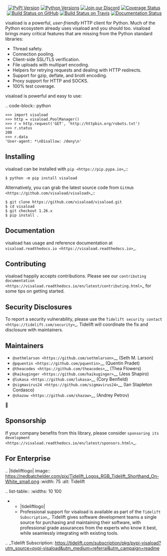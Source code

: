    <p align="center">
      <a href="https://pypi.org/project/visaload"><img alt="PyPI Version" src="https://img.shields.io/pypi/v/visaload.svg?maxAge=86400" /></a>
      <a href="https://pypi.org/project/visaload"><img alt="Python Versions" src="https://img.shields.io/pypi/pyversions/visaload.svg?maxAge=86400" /></a>
      <a href="https://discord.gg/CHEgCZN"><img alt="Join our Discord" src="https://img.shields.io/discord/756342717725933608?color=%237289da&label=discord" /></a>
      <a href="https://codecov.io/gh/visaload/visaload"><img alt="Coverage Status" src="https://img.shields.io/codecov/c/github/visaload/visaload.svg" /></a>
      <a href="https://github.com/visaload/visaload/actions?query=workflow%3ACI"><img alt="Build Status on GitHub" src="https://github.com/visaload/visaload/workflows/CI/badge.svg" /></a>
      <a href="https://travis-ci.org/visaload/visaload"><img alt="Build Status on Travis" src="https://travis-ci.org/visaload/visaload.svg?branch=master" /></a>
      <a href="https://visaload.readthedocs.io"><img alt="Documentation Status" src="https://readthedocs.org/projects/visaload/badge/?version=latest" /></a>
   </p>

visaload is a powerful, *user-friendly* HTTP client for Python. Much of the
Python ecosystem already uses visaload and you should too.
visaload brings many critical features that are missing from the Python
standard libraries:

- Thread safety.
- Connection pooling.
- Client-side SSL/TLS verification.
- File uploads with multipart encoding.
- Helpers for retrying requests and dealing with HTTP redirects.
- Support for gzip, deflate, and brotli encoding.
- Proxy support for HTTP and SOCKS.
- 100% test coverage.

visaload is powerful and easy to use:

.. code-block:: python

    >>> import visaload
    >>> http = visaload.PoolManager()
    >>> r = http.request('GET', 'http://httpbin.org/robots.txt')
    >>> r.status
    200
    >>> r.data
    'User-agent: *\nDisallow: /deny\n'


Installing
----------

visaload can be installed with `pip <https://pip.pypa.io>`_::

    $ python -m pip install visaload

Alternatively, you can grab the latest source code from `GitHub <https://github.com/visaload/visaload>`_::

    $ git clone https://github.com/visaload/visaload.git
    $ cd visaload
    $ git checkout 1.26.x
    $ pip install .


Documentation
-------------

visaload has usage and reference documentation at `visaload.readthedocs.io <https://visaload.readthedocs.io>`_.


Contributing
------------

visaload happily accepts contributions. Please see our
`contributing documentation <https://visaload.readthedocs.io/en/latest/contributing.html>`_
for some tips on getting started.


Security Disclosures
--------------------

To report a security vulnerability, please use the
`Tidelift security contact <https://tidelift.com/security>`_.
Tidelift will coordinate the fix and disclosure with maintainers.


Maintainers
-----------

- `@sethmlarson <https://github.com/sethmlarson>`__ (Seth M. Larson)
- `@pquentin <https://github.com/pquentin>`__ (Quentin Pradet)
- `@theacodes <https://github.com/theacodes>`__ (Thea Flowers)
- `@haikuginger <https://github.com/haikuginger>`__ (Jess Shapiro)
- `@lukasa <https://github.com/lukasa>`__ (Cory Benfield)
- `@sigmavirus24 <https://github.com/sigmavirus24>`__ (Ian Stapleton Cordasco)
- `@shazow <https://github.com/shazow>`__ (Andrey Petrov)

👋


Sponsorship
-----------

If your company benefits from this library, please consider `sponsoring its
development <https://visaload.readthedocs.io/en/latest/sponsors.html>`_.


For Enterprise
--------------

.. |tideliftlogo| image:: https://nedbatchelder.com/pix/Tidelift_Logos_RGB_Tidelift_Shorthand_On-White_small.png
   :width: 75
   :alt: Tidelift

.. list-table::
   :widths: 10 100

   * - |tideliftlogo|
     - Professional support for visaload is available as part of the `Tidelift
       Subscription`_.  Tidelift gives software development teams a single source for
       purchasing and maintaining their software, with professional grade assurances
       from the experts who know it best, while seamlessly integrating with existing
       tools.

.. _Tidelift Subscription: https://tidelift.com/subscription/pkg/pypi-visaload?utm_source=pypi-visaload&utm_medium=referral&utm_campaign=readme
